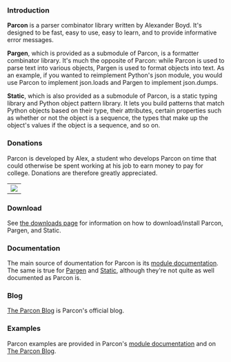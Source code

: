 ### Introduction

**Parcon** is a parser combinator library written by Alexander Boyd. It's designed to be fast, easy to use, easy to learn, and to provide informative error messages.

**Pargen**, which is provided as a submodule of Parcon, is a formatter combinator
library. It's much the opposite of Parcon: while Parcon is used to parse text
into various objects, Pargen is used to format objects into text. As an
example, if you wanted to reimplement Python's json module, you would use
Parcon to implement json.loads and Pargen to implement json.dumps.

**Static**, which is also provided as a submodule of Parcon, is a static typing
library and Python object pattern library. It lets you build patterns that
match Python objects based on their type, their attributes, certain properties
such as whether or not the object is a sequence, the types that make up the
object's values if the object is a sequence, and so on.

### Donations

Parcon is developed by Alex, a student who develops Parcon on time that could otherwise be spent working at his job to earn money to pay for college. Donations are therefore greatly appreciated.

<table border="0" cellspacing="0" cellpadding="0" width="100%">
	<tr>
		<td align="center">
			<a href="parcon-donate.html"><img src="https://www.paypalobjects.com/en_US/i/btn/btn_donate_LG.gif" style="border: 0px solid none"/></a>
		</td>
	</tr>
</table>

### Download

See <a href="parcon-download.html">the downloads page</a> for information on how to download/install Parcon, Pargen, and Static.

### Documentation

The main source of doumentation for Parcon is its <a href="parcon.html">module documentation</a>. The same is true for <a href="parcon.pargen.html">Pargen</a> and <a href="parcon.static.html">Static</a>, although they're not quite as well documented as Parcon is.

### Blog

<a href="http://blog.parcon.opengroove.org">The Parcon Blog</a> is Parcon's official blog.

### Examples

Parcon examples are provided in Parcon's <a href="parcon.html">module documentation</a> and on <a href="http://blog.parcon.opengroove.org">The Parcon Blog</a>.





































